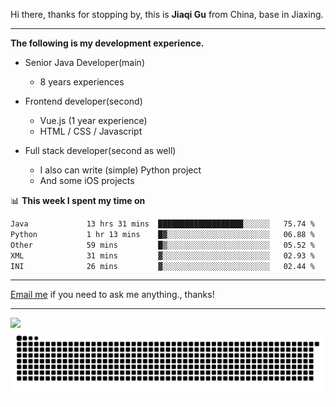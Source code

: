 Hi there, thanks for stopping by, this is **Jiaqi Gu** from China, base in Jiaxing.

---

**The following is my development experience.**

- Senior Java Developer(main)
  - 8 years experiences

- Frontend developer(second)
  - Vue.js (1 year experience)
  - HTML / CSS / Javascript
  
- Full stack developer(second as well)
  - I also can write (simple) Python project
  - And some iOS projects

📊 **This week I spent my time on**
<!--START_SECTION:waka-->

```txt
Java             13 hrs 31 mins  ███████████████████░░░░░░   75.74 %
Python           1 hr 13 mins    █▓░░░░░░░░░░░░░░░░░░░░░░░   06.88 %
Other            59 mins         █▒░░░░░░░░░░░░░░░░░░░░░░░   05.52 %
XML              31 mins         ▓░░░░░░░░░░░░░░░░░░░░░░░░   02.93 %
INI              26 mins         ▓░░░░░░░░░░░░░░░░░░░░░░░░   02.44 %
```

<!--END_SECTION:waka-->

---

[Email me](mailto:htk2klwgr@mozmail.com?subject=Hiring_from_GitHub) if you need to ask me anything., thanks!

---

![]( https://visitor-badge.glitch.me/badge?page_id=githubgujiaqi)
![]( https://github.com/droid-Q/droid-Q/raw/output/github-contribution-grid-snake.svg#gh-dark-mode-only)
